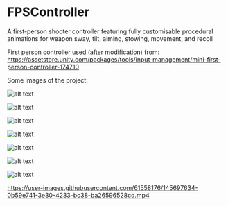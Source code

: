 # FPSController
A first-person shooter controller featuring fully customisable procedural animations for weapon sway, tilt, aiming, stowing, movement, and recoil

First person controller used (after modification) from: https://assetstore.unity.com/packages/tools/input-management/mini-first-person-controller-174710

Some images of the project:

![alt text](https://github.com/Jonathon-A/FirstPersonShooterController/blob/main/Images/GunHip.png)

![alt text](https://github.com/Jonathon-A/FirstPersonShooterController/blob/main/Images/GunAim.png)

![alt text](https://github.com/Jonathon-A/FirstPersonShooterController/blob/main/Images/GunShoot.png)

![alt text](https://github.com/Jonathon-A/FirstPersonShooterController/blob/main/Images/GunRecoil.png)

![alt text](https://github.com/Jonathon-A/FirstPersonShooterController/blob/main/Images/GunStow.png)

![alt text](https://github.com/Jonathon-A/FirstPersonShooterController/blob/main/Images/ARHip.png)

![alt text](https://github.com/Jonathon-A/FirstPersonShooterController/blob/main/Images/ARAim.png)


https://user-images.githubusercontent.com/61558176/145697634-0b59e741-3e30-4233-bc38-ba26596528cd.mp4

